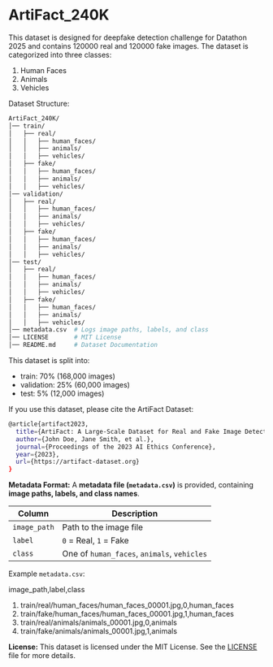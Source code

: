 # ArtiFact_240K
This dataset is designed for deepfake detection challenge for Datathon 2025 and contains 120000 real and 120000 fake images. The dataset is categorized into three classes:
1. Human Faces
2. Animals
3. Vehicles
   
Dataset Structure:
```bash
ArtiFact_240K/
│── train/
│   ├── real/
│   │   ├── human_faces/
│   │   ├── animals/
│   │   ├── vehicles/
│   ├── fake/
│   │   ├── human_faces/
│   │   ├── animals/
│   │   ├── vehicles/
│── validation/
│   ├── real/
│   │   ├── human_faces/
│   │   ├── animals/
│   │   ├── vehicles/
│   ├── fake/
│   │   ├── human_faces/
│   │   ├── animals/
│   │   ├── vehicles/
│── test/
│   ├── real/
│   │   ├── human_faces/
│   │   ├── animals/
│   │   ├── vehicles/
│   ├── fake/
│   │   ├── human_faces/
│   │   ├── animals/
│   │   ├── vehicles/
│── metadata.csv  # Logs image paths, labels, and class
│── LICENSE       # MIT License
│── README.md     # Dataset Documentation
```

This dataset is split into:
- train: 70% (168,000 images)
- validation: 25% (60,000 images)
- test: 5% (12,000 images)

If you use this dataset, please cite the ArtiFact Dataset:
```bash
@article{artifact2023,
  title={ArtiFact: A Large-Scale Dataset for Real and Fake Image Detection},
  author={John Doe, Jane Smith, et al.},
  journal={Proceedings of the 2023 AI Ethics Conference},
  year={2023},
  url={https://artifact-dataset.org}
}
```

**Metadata Format:**
A **metadata file (`metadata.csv`)** is provided, containing **image paths, labels, and class names**.

| **Column**    | **Description** |
|--------------|----------------|
| `image_path` | Path to the image file |
| `label`      | `0` = Real, `1` = Fake |
| `class`      | One of `human_faces`, `animals`, `vehicles` |

Example `metadata.csv`:

image_path,label,class 

1. train/real/human_faces/human_faces_00001.jpg,0,human_faces 
2. train/fake/human_faces/human_faces_00001.jpg,1,human_faces 
3. train/real/animals/animals_00001.jpg,0,animals 
4. train/fake/animals/animals_00001.jpg,1,animals 



**License:**
This dataset is licensed under the MIT License. See the [LICENSE](https://github.com/AbhijitChallapalli/ArtiFact_240K?tab=MIT-1-ov-file) file for more details.

